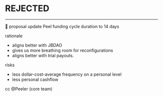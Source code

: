 # REJECTED

---

🍌 proposal update Peel funding cycle duration to 14 days

rationale
- aligns better with JBDAO
- gives us more breathing room for reconfigurations
- aligns better with trial payouts.

risks
- less dollar-cost-average frequency on a personal level
- less personal cashflow

cc @Peeler (core team) 
